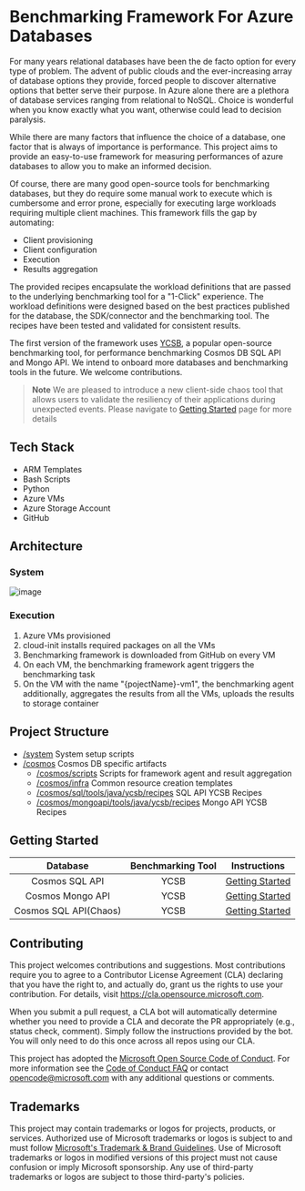 # Benchmarking Framework For Azure Databases
For many years relational databases have been the de facto option for every type of problem. The advent of public clouds and the ever-increasing array of database options they provide, forced people to discover alternative options that better serve their purpose. In Azure alone there are a plethora of database services ranging from relational to NoSQL. Choice is wonderful when you know exactly what you want, otherwise could lead to decision paralysis.

While there are many factors that influence the choice of a database, one factor that is always of importance is performance. This project aims to provide an easy-to-use framework for measuring performances of azure databases to allow you to make an informed decision. 

Of course, there are many good open-source tools for benchmarking databases, but they do require some manual work to execute which is cumbersome and error prone, especially for executing large workloads requiring multiple client machines. This framework fills the gap by automating:
-	Client provisioning 
-	Client configuration 
-	Execution
- Results aggregation 

The provided recipes encapsulate the workload definitions that are passed to the underlying benchmarking tool for a "1-Click" experience. The workload definitions were designed based on the best practices published for the database, the SDK/connector and the benchmarking tool. The recipes have been tested and validated for consistent results. 

The first version of the framework uses [YCSB](https://github.com/brianfrankcooper/YCSB), a popular open-source benchmarking tool, for performance benchmarking Cosmos DB SQL API and Mongo API. We intend to onboard more databases and benchmarking tools in the future. We welcome contributions.

> **Note**
> We are pleased to introduce a new client-side chaos tool that allows users to validate the resiliency of their applications during unexpected events. Please navigate to [Getting Started](cosmos/sql/tools/java/ycsb/chaos) page for more details
## Tech Stack
- ARM Templates
- Bash Scripts
- Python 
- Azure VMs
- Azure Storage Account
- GitHub

## Architecture

### System
![image](/images/system.png)

### Execution
1.	Azure VMs provisioned
2.	cloud-init installs required packages on all the VMs 
3.	Benchmarking framework is downloaded from GitHub on every VM
4.	On each VM, the benchmarking framework agent triggers the benchmarking task 
5.	On the VM with the name "{pojectName}-vm1", the benchmarking agent additionally, aggregates the results from all the VMs, uploads the results to storage container
 
## Project Structure
   - [/system](/system)  System setup scripts
   - [/cosmos](/cosmos)  Cosmos DB specific artifacts
     - [/cosmos/scripts](/cosmos/scripts)  Scripts for framework agent and result aggregation
     - [/cosmos/infra](/cosmos/infra)  Common resource creation templates  
     - [/cosmos/sql/tools/java/ycsb/recipes](/cosmos/sql/tools/java/ycsb/recipes) SQL API YCSB Recipes 
     - [/cosmos/mongoapi/tools/java/ycsb/recipes](/cosmos/mongoapi/tools/java/ycsb/recipes) Mongo API YCSB Recipes 


## Getting Started

   |  Database   |  Benchmarking Tool  | Instructions
   | :--:  | :--:  | :--:  |
   | Cosmos SQL API | YCSB | [Getting Started ](/cosmos/sql/tools/java/ycsb/recipes)
   | Cosmos Mongo API | YCSB | [Getting Started ](/cosmos/mongoapi/tools/java/ycsb/recipes)
   | Cosmos SQL API(Chaos) | YCSB | [Getting Started](cosmos/sql/tools/java/ycsb/chaos)


## Contributing

This project welcomes contributions and suggestions.  Most contributions require you to agree to a
Contributor License Agreement (CLA) declaring that you have the right to, and actually do, grant us
the rights to use your contribution. For details, visit https://cla.opensource.microsoft.com.

When you submit a pull request, a CLA bot will automatically determine whether you need to provide
a CLA and decorate the PR appropriately (e.g., status check, comment). Simply follow the instructions
provided by the bot. You will only need to do this once across all repos using our CLA.

This project has adopted the [Microsoft Open Source Code of Conduct](https://opensource.microsoft.com/codeofconduct/).
For more information see the [Code of Conduct FAQ](https://opensource.microsoft.com/codeofconduct/faq/) or
contact [opencode@microsoft.com](mailto:opencode@microsoft.com) with any additional questions or comments.

## Trademarks

This project may contain trademarks or logos for projects, products, or services. Authorized use of Microsoft 
trademarks or logos is subject to and must follow 
[Microsoft's Trademark & Brand Guidelines](https://www.microsoft.com/en-us/legal/intellectualproperty/trademarks/usage/general).
Use of Microsoft trademarks or logos in modified versions of this project must not cause confusion or imply Microsoft sponsorship.
Any use of third-party trademarks or logos are subject to those third-party's policies.
